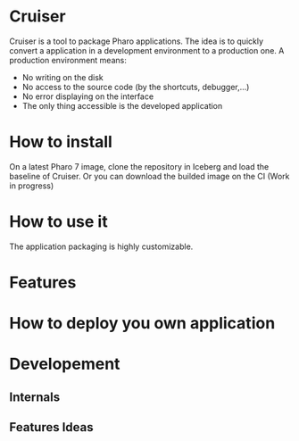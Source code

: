 # Cruiser

Cruiser is a tool to package Pharo applications.
The idea is to quickly convert a application in a development environment to a production one.
A production environment means:
- No writing on the disk
- No access to the source code (by the shortcuts, debugger,...)
- No error displaying on the interface
- The only thing accessible is the developed application 

# How to install

On a latest Pharo 7 image, clone the repository in Iceberg and load the baseline of Cruiser.
Or you can download the builded image on the CI (Work in progress)

# How to use it

The application packaging is highly customizable. 


# Features


# How to deploy you own application

# Developement 

## Internals

## Features Ideas

